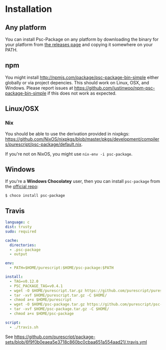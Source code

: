 # Installation

## Any platform

You can install Psc-Package on any platform by downloading the binary for your platform from [the releases page](https://github.com/purescript/psc-package/releases) and copying it somewhere on your PATH.

## npm

You might install <http://npmjs.com/package/psc-package-bin-simple> either globally or via project depencies. This should work on Linux, OSX, and Windows. Please report issues at <https://github.com/justinwoo/npm-psc-package-bin-simple> if this does not work as expected.

## Linux/OSX

### Nix

You should be able to use the derivation provided in nixpkgs: <https://github.com/NixOS/nixpkgs/blob/master/pkgs/development/compilers/purescript/psc-package/default.nix>.

If you're not on NixOS, you might use `nix-env -i psc-package`.

## Windows

If you're a **Windows Chocolatey** user, then you can install `psc-package` from the [official repo](https://chocolatey.org/packages/psc-package):

```
$ choco install psc-package
```

## Travis

```yaml
language: c
dist: trusty
sudo: required

cache:
  directories:
  - .psc-package
  - output

env:
  - PATH=$HOME/purescript:$HOME/psc-package:$PATH

install:
  - TAG=v0.12.0
  - PSC_PACKAGE_TAG=v0.4.1
  - wget -O $HOME/purescript.tar.gz https://github.com/purescript/purescript/releases/download/$TAG/linux64.tar.gz
  - tar -xvf $HOME/purescript.tar.gz -C $HOME/
  - chmod a+x $HOME/purescript
  - wget -O $HOME/psc-package.tar.gz https://github.com/purescript/psc-package/releases/download/$PSC_PACKAGE_TAG/linux64.tar.gz
  - tar -xvf $HOME/psc-package.tar.gz -C $HOME/
  - chmod a+x $HOME/psc-package

script:
  - ./travis.sh
```

See <https://github.com/purescript/package-sets/blob/6f9f0b0eaea5e3718c860bc0cbaa651a554aad21/.travis.yml>
